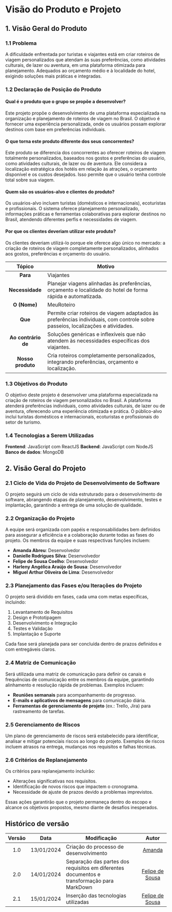 # Visão do Produto e Projeto

## 1. Visão Geral do Produto

### 1.1 Problema

A dificuldade enfrentada por turistas e viajantes está em criar roteiros de viagem personalizados que atendam às suas preferências, como atividades culturais, de lazer ou aventura, em uma plataforma otimizada para planejamento. Adequados ao orçamento médio e à localidade do hotel, exigindo soluções mais práticas e integradas.

### 1.2 Declaração de Posição do Produto

#### Qual é o produto que o grupo se propõe a desenvolver?

Este projeto propõe o desenvolvimento de uma plataforma especializada na organização e planejamento de roteiros de viagem no Brasil. O objetivo é fornecer uma experiência personalizada, onde os usuários possam explorar destinos com base em preferências individuais.

#### O que torna este produto diferente dos seus concorrentes?

Este produto se diferencia dos concorrentes ao oferecer roteiros de viagem totalmente personalizados, baseados nos gostos e preferências do usuário, como atividades culturais, de lazer ou de aventura. Ele considera a localização estratégica dos hotéis em relação às atrações, o orçamento disponível e os custos desejados. Isso permite que o usuário tenha controle total sobre sua viagem.

#### Quem são os usuários-alvo e clientes do produto?

Os usuários-alvo incluem turistas (domésticos e internacionais), ecoturistas e profissionais. O sistema oferece planejamento personalizado, informações práticas e ferramentas colaborativas para explorar destinos no Brasil, atendendo diferentes perfis e necessidades de viagem.

#### Por que os clientes deveriam utilizar este produto?

Os clientes deveriam utilizá-lo porque ele oferece algo único no mercado: a criação de roteiros de viagem completamente personalizados, alinhados aos gostos, preferências e orçamento do usuário.

|       Tópico        | Motivo                                                                                                                          |
| :-----------------: | ------------------------------------------------------------------------------------------------------------------------------- |
|      **Para**       | Viajantes                                                                                                                       |
|   **Necessidade**   | Planejar viagens alinhadas às preferências, orçamento e localidade do hotel de forma rápida e automatizada.                     |
|    **O (Nome)**     | MeuRoteiro                                                                                                                      |
|       **Que**       | Permite criar roteiros de viagem adaptados às preferências individuais, com controle sobre passeios, localizações e atividades. |
| **Ao contrário de** | Soluções genéricas e inflexíveis que não atendem às necessidades específicas dos viajantes.                                     |
|  **Nosso produto**  | Cria roteiros completamente personalizados, integrando preferências, orçamento e localização.                                   |

### 1.3 Objetivos do Produto

O objetivo deste projeto é desenvolver uma plataforma especializada na criação de roteiros de viagem personalizados no Brasil. A plataforma atenderá preferências individuais, como atividades culturais, de lazer ou de aventura, oferecendo uma experiência otimizada e prática. O público-alvo inclui turistas domésticos e internacionais, ecoturistas e profissionais do setor de turismo.

### 1.4 Tecnologias a Serem Utilizadas

**Frontend**: JavaScript com ReactJS
**Backend**: JavaScript com NodeJS
**Banco de dados**: MongoDB

## 2. Visão Geral do Projeto

### 2.1 Ciclo de Vida do Projeto de Desenvolvimento de Software

O projeto seguirá um ciclo de vida estruturado para o desenvolvimento de software, abrangendo etapas de planejamento, desenvolvimento, testes e implantação, garantindo a entrega de uma solução de qualidade.

### 2.2 Organização do Projeto

A equipe será organizada com papéis e responsabilidades bem definidos para assegurar a eficiência e a colaboração durante todas as fases do projeto. Os membros da equipe e suas respectivas funções incluem:

- **Amanda Abreu**: Desenvolvedor
- **Danielle Rodrigues Silva**: Desenvolvedor
- **Felipe de Sousa Coelho**: Desenvolvedor
- **Harleny Angélica Araújo de Sousa**: Desenvolvedor
- **Miguel Arthur Oliveira de Lima**: Desenvolvedor

### 2.3 Planejamento das Fases e/ou Iterações do Projeto

O projeto será dividido em fases, cada uma com metas específicas, incluindo:

1. Levantamento de Requisitos
2. Design e Prototipagem
3. Desenvolvimento e Integração
4. Testes e Validação
5. Implantação e Suporte

Cada fase será planejada para ser concluída dentro de prazos definidos e com entregáveis claros.

### 2.4 Matriz de Comunicação

Será utilizada uma matriz de comunicação para definir os canais e frequências de comunicação entre os membros da equipe, garantindo alinhamento e resolução rápida de problemas. Exemplos incluem:

- **Reuniões semanais** para acompanhamento de progresso.
- **E-mails e aplicativos de mensagens** para comunicação diária.
- **Ferramentas de gerenciamento de projeto** (ex.: Trello, Jira) para rastreamento de tarefas.

### 2.5 Gerenciamento de Riscos

Um plano de gerenciamento de riscos será estabelecido para identificar, analisar e mitigar potenciais riscos ao longo do projeto. Exemplos de riscos incluem atrasos na entrega, mudanças nos requisitos e falhas técnicas.

### 2.6 Critérios de Replanejamento

Os critérios para replanejamento incluirão:

- Alterações significativas nos requisitos.
- Identificação de novos riscos que impactem o cronograma.
- Necessidade de ajuste de prazos devido a problemas imprevistos.

Essas ações garantirão que o projeto permaneça dentro do escopo e alcance os objetivos propostos, mesmo diante de desafios inesperados.

## Histórico de versão

| Versão |    Data    | Modificação                                                                                |                     Autor                     |
| :----: | :--------: | ------------------------------------------------------------------------------------------ | :-------------------------------------------: |
|  1.0   | 13/01/2024 | Criação do processo de desenvolvimento                                                     |  [Amanda](https://github.com/Amandaaaaabreu)  |
|  2.0   | 14/01/2024 | Separação das partes dos requisitos em diferentes documentos e transformação para MarkDown | [Felipe de Sousa](https://github.com/fsousac) |
|  2.1   | 15/01/2024 | Inserção das tecnologias utilizadas                                                        | [Felipe de Sousa](https://github.com/fsousac) |
